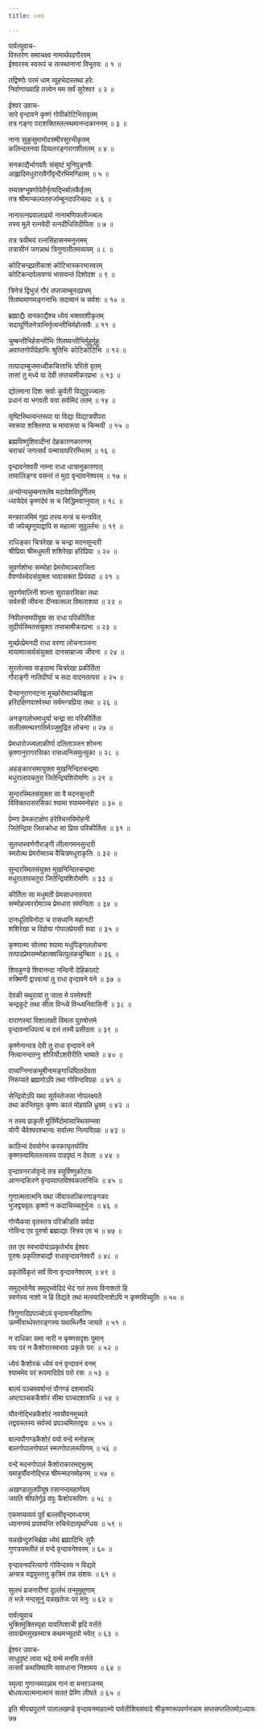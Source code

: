 ```yaml
---
title: ०७७

---
```

पार्वत्युवाच-  
विस्तरेण समाचक्ष्व नामार्थपदगौरवम्  
ईश्वरस्य स्वरूपं च तत्स्थानानां विभूतयः ॥ १ ॥


तद्विष्णोः परमं धाम व्यूहभेदास्तथा हरेः  
निर्वाणाख्याहि तत्त्वेन मम सर्वं सुरेश्वर ॥ २ ॥


ईश्वर उवाच-  
सारे वृन्दावने कृष्णं गोपीकोटिभिरावृतम्  
तत्र गङ्गा पराशक्तिस्तत्स्थमानन्दकाननम् ॥ ३ ॥


नाना सुकुसुमामोदसमीरसुरभीकृतम्  
कलिन्दतनया दिव्यतरङ्गरागशीतलम् ॥ ४ ॥


सनकाद्यैर्भागवतैः संसृष्टं मुनिपुङ्गवैः  
आह्लादिमधुरारावैर्गोवृन्दैरभिमण्डितम् ॥ ५ ॥


रम्यस्रग्भूषणोपेतैर्नृत्यद्भिर्बालकैर्वृतम्  
तत्र श्रीमान्कल्पतरुर्जाम्बूनदपरिच्छदः ॥ ६ ॥


नानारत्नप्रवालाढ्यो नानामणिफलोज्ज्वलः  
तस्य मूले रत्नवेदी रत्नदीधितिदीपिता ॥ ७ ॥


तत्र त्रयीमयं रत्नसिंहासनमनुत्तमम्  
तत्रासीनं जगन्नाथं त्रिगुणातीतमव्ययम् ॥ ८ ॥


कोटिचन्द्रप्रतीकाशं कोटिभास्करभास्वरम्  
कोटिकन्दर्पलावण्यं भासयन्तं दिशोदश ॥ ९ ॥


त्रिनेत्रं द्विभुजं गौरं तप्तजाम्बूनदप्रभम्  
श्लिष्यमाणमङ्गनाभिः सदामानं च सर्वशः ॥ १० ॥


ब्रह्माद्यैः सनकाद्यैश्च ध्येयं भक्तवशीकृतम्  
सदाघूर्णितनेत्राभिर्नृत्यन्तीभिर्महोत्सवैः ॥ ११ ॥


चुम्बन्तीभिर्हसन्तीभिः श्लिष्यन्तीभिर्मुहुर्मुहुः  
अवाप्तगोपीदेहाभिः श्रुतिभिः कोटिकोटिभिः ॥ १२ ॥


तत्पादाम्बुजमाध्वीकचित्ताभिः परितो वृतम्  
तासां तु मध्ये या देवी तप्तचामीकरप्रभा ॥ १३ ॥


द्योतमाना दिशः सर्वाः कुर्वती विद्युदुज्ज्वलाः  
प्रधानं या भगवती यया सर्वमिदं ततम् ॥ १४ ॥


सृष्टिस्थित्यन्तरूपा या विद्या विद्यात्रयीपरा  
स्वरूपा शक्तिरुपा च मायारूपा च चिन्मयी ॥ १५ ॥


ब्रह्मविष्णुशिवादीनां देहकारणकारणम्  
चराचरं जगत्सर्वं यन्मायापरिरम्भितम् ॥ १६ ॥


वृन्दावनेश्वरी नाम्ना राधा धात्रानुकारणात्  
तामालिङ्ग्य वसन्तं तं मुदा वृन्दावनेश्वरम् ॥ १७ ॥


अन्योन्यचुम्बनाश्लेष मदावेशविघूर्णितम्  
ध्यायेदेवं कृष्णदेवं स च सिद्धिमवाप्नुयात् ॥ १८ ॥


मन्त्रराजमिमं गुह्यं तस्य मन्त्रं च मन्त्रवित्  
यो जपेच्छृणुयाद्वापि स महात्मा सुदुर्ल्लभः ॥ १९ ॥


राधिङ्का चित्ररेखा च चन्द्रा मदनसुन्दरी  
श्रीप्रिया श्रीमधुमती शशिरेखा हरिप्रिया ॥ २० ॥


सुवर्णशोभा सम्मोहा प्रेमरोमाञ्चराजिता  
वैवर्ण्यस्वेदसंयुक्ता भावासक्ता प्रियंवदा ॥ २१ ॥


सुवर्णमालिनी शान्ता सुरासरसिका तथा  
सर्वस्त्री जीवना दीनवत्सला विमलाशया ॥ २२ ॥


निपीतनामपीयूषा सा राधा परिकीर्तिता  
सुदीर्घस्मितसंयुक्ता तप्तचामीकरप्रभा ॥ २३ ॥


मूर्च्छत्प्रेमनदी राधा वरणा लोचनाञ्जना  
मायामात्सर्यसंयुक्ता दानसाम्राज्य जीवना ॥ २४ ॥


सुरतोत्सव सङ्ग्रामा चित्ररेखा प्रकीर्तिता  
गौराङ्गी नातिदीर्घा च सदा वादनतत्परा ॥ २५ ॥


दैन्यानुरागनटना मूर्च्छारोमाञ्चविह्वला  
हरिदक्षिणपार्श्वस्था सर्वमन्त्रप्रिया तथा ॥ २६ ॥


अनङ्गलोभमाधुर्या चन्द्रा सा परिकीर्तिता  
सलीलमन्थरगतिर्मञ्जुमुद्रित लोचना ॥ २७ ॥


प्रेमधारोज्ज्वलाकीर्णा दलिताञ्जन शोभना  
कृष्णानुरागरसिका रासध्वनिसमुत्सुका ॥ २८ ॥


अहङ्कारसमायुक्ता मुखनिन्दितचन्द्रमाः  
मधुरालापचतुरा जितेन्द्रियशिरोमणिः ॥ २९ ॥


सुन्दरस्मितसंयुक्ता सा वै मदनसुन्दरी  
विविक्तरासरसिका श्यामा श्याममनोहरा ॥ ३० ॥


प्रेम्णा प्रेमकटाक्षेण हरेश्चित्तविमोहनी  
जितेन्द्रिया जितक्रोधा सा प्रिया परिकीर्तिता ॥ ३१ ॥


सुतप्तस्वर्णगौराङ्गी लीलागमनसुन्दरी  
स्मरोत्थ प्रेमरोमाञ्च वैचित्रमधुराकृतिः ॥ ३२ ॥


सुन्दरस्मितसंयुक्त मुखनिन्दितचन्द्रमाः  
मधुरालापचतुरा जितेन्द्रियशिरोमणिः ॥ ३३ ॥


कीर्तिता सा मधुमती प्रेमसाधनतत्परा  
सम्मोहज्वररोमाञ्च प्रेमधारा समन्विता ॥ ३४ ॥


दानधूलिविनोदा च रासध्वनि महानटी  
शशिरेखा च विज्ञेया गोपालप्रेयसी सदा ॥ ३५ ॥


कृष्णात्मा सोत्तमा श्यामा मधुपिङ्गललोचना  
तत्पादप्रेमसम्मोहात्क्वचित्पुलकचुम्बिता ॥ ३६ ॥


शिवकुण्डे शिवानन्दा नन्दिनी देहिकातटे  
रुक्मिणी द्वारवत्यां तु राधा वृन्दावने वने ॥ ३७ ॥


देवकी मथुरायां तु जाता मे परमेश्वरी  
चन्द्रकूटे तथा सीता विन्ध्ये विन्ध्यनिवासिनी ॥ ३८ ॥


वाराणस्यां विशालाक्षी विमला पुरुषोत्तमे  
वृन्दावनाधिपत्यं च दत्तं तस्यै प्रसीदता ॥ ३९ ॥


कृष्णेनान्यत्र देवी तु राधा वृन्दावने वने  
नित्यानन्दतनुः शौरिर्योऽशरीरीति भाष्यते ॥ ४० ॥


वाय्वग्निनाकभूमीनामङ्गाधिष्ठितदेवता  
निरूप्यते ब्रह्मणोऽपि तथा गोविन्दविग्रहः ॥ ४१ ॥


सेन्द्रियोऽपि यथा सूर्यस्तेजसा नोपलक्ष्यते  
तथा कान्तियुतः कृष्णः कालं मोहयति ध्रुवम् ॥ ४२ ॥


न तस्य प्राकृती मूर्तिर्मेदोमांसास्थिसम्भवा  
योगी चैवेश्वरश्चान्यः सर्वात्मा नित्यविग्रहः ॥ ४३ ॥


काठिन्यं देवयोगेन करकाघृतयोरिव  
कृष्णस्यामिततत्त्वस्य पादपृष्ठं न देवता ॥ ४४ ॥


वृन्दावनरजोवृन्दे तत्र स्युर्विष्णुकोटयः  
आनन्दकिरणे वृन्दव्याप्तविश्वकलानिधिः ॥ ४५ ॥


गुणात्मतात्मनि यथा जीवास्तत्किरणाङ्गकाः  
भुजद्वयवृतः कृष्णो न कदाचिच्चतुर्भुजः ॥ ४६ ॥


गोप्यैकया वृतस्तत्र परिक्रीडति सर्वदा  
गोविन्द एव पुरुषो ब्रह्माद्याः स्त्रिय एव च ॥ ४७ ॥


तत एव स्वभावोयंऽप्रकृतेर्भाव ईश्वरः  
पुरुषः प्रकृतिश्चाद्यौ राधावृन्दावनेश्वरौ ॥ ४८ ॥


प्रकृतेर्विकृतं सर्वं विना वृन्दावनेश्वरम् ॥ ४९ ॥


समुद्भवेनैव समुद्भवेदिदं भेदं गतं तस्य विनाशतो हि  
स्वर्णस्य नाशो न हि विद्यते तथा मत्स्यादिनाशेऽपि न कृष्णविच्युतिः ॥ ५० ॥


त्रिगुणादिप्रपञ्चोऽयं वृन्दावनविहारिणः  
ऊर्म्मीवाब्धेस्तरङ्गस्य यथाब्धिर्नैव जायते ॥ ५१ ॥


न राधिका समा नारी न कृष्णसदृशः पुमान्  
वयः परं न कैशोरात्स्वभावः प्रकृतेः परः ॥ ५२ ॥


ध्येयं कैशोरकं ध्येयं वनं वृन्दावनं वनम्  
श्याममेव परं रूपमादिदेवं परो रसः ॥ ५३ ॥


बाल्यं पञ्चमवर्षान्तं पौगण्डं दशमावधि  
अष्टपञ्चककैशोरं सीमा पञ्चदशावधि ॥ ५४ ॥


यौवनोद्भिन्नकैशोरं नवयौवनमुच्यते  
तद्वयस्तस्य सर्वस्वं प्रपञ्चमितरद्वयः ॥ ५५ ॥


बाल्यपौगण्डकैशोरं वयो वन्दे मनोहरम्  
बालगोपालगोपालं स्मरगोपालरूपिणम् ॥ ५६ ॥


वन्दे मदनगोपालं कैशोराकारमद्भुतम्  
यमाहुर्यौवनोद्भिन्न श्रीमन्मदनमोहनम् ॥ ५७ ॥


अखण्डातुलपीयूष रसानन्दमहार्णवम्  
जयति श्रीपतेर्गूढं वपुः कैशोररूपिणः ॥ ५८ ॥


एकमप्यव्ययं पूर्वं बल्लवीवृन्दमध्यगम्  
ध्यानगम्यं प्रपश्यन्ति रुचिभेदात्पृथग्धियः ॥ ५९ ॥


यन्नखेन्दुरुचिर्ब्रह्म ध्येयं ब्रह्मादिभिः सुरैः  
गुणत्रयमतीतं तं वन्दे वृन्दावनेश्वरम् ॥ ६० ॥


वृन्दावनपरित्यागो गोविन्दस्य न विद्यते  
अन्यत्र यद्वपुस्तत्तु कृत्रिमं तन्न संशयः ॥ ६१ ॥


सुलभं व्रजनारीणां दुर्ल्लभं तन्मुमुक्षुणाम्  
तं भजे नन्दसूनुं यन्नखतेजः परं मनुः ॥ ६२ ॥


पार्वत्युवाच  
भुक्तिमुक्तिस्पृहा यावत्पिशाची हृदि वर्त्तते  
तावत्प्रेमसुखस्यात्र कथमभ्युदयो भवेत् ॥ ६३ ॥


ईश्वर उवाच-  
साधुपृष्टं त्वया भद्रे यन्मे मनसि वर्त्तते  
तत्सर्वं कथयिष्यामि सावधाना निशामय ॥ ६४ ॥


स्मृत्वा गुणान्स्मरन्नाम गानं वा मनरञ्जनम्  
बोधयत्यात्मनात्मानं सततं प्रेम्णि लीयते ॥ ६५ ॥


इति श्रीपद्मपुराणे पातालखण्डे वृन्दावनमाहात्म्ये पार्वतीशिवसंवादे श्रीकृष्णरूपवर्णनन्नाम सप्तसप्ततितमोऽध्यायः ७७